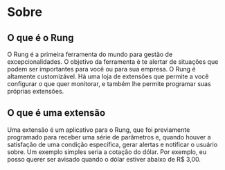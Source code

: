 # Sobre

## O que é o Rung

O Rung é a primeira ferramenta do mundo para gestão de excepcionalidades.
O objetivo da ferramenta é te alertar de situações que podem ser importantes
para você ou para sua empresa. O Rung é altamente customizável. Há uma loja
de extensões que permite a você configurar o que quer monitorar, e também lhe
permite programar suas próprias extensões.

## O que é uma extensão

Uma extensão é um aplicativo para o Rung, que foi previamente programado
para receber uma série de parâmetros e, quando houver a satisfação de
uma condição específica, gerar alertas e notificar o usuário sobre. Um exemplo
simples seria a cotação do dólar. Por exemplo, eu posso querer ser avisado
quando o dólar estiver abaixo de R$ 3,00.
